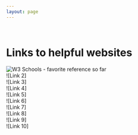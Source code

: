 ```yaml
---
layout: page
---
```


<br>
<h1>Links to helpful websites</h1>


![W3 Schools - favorite reference so far](https://www.w3schools.com/html/default.asp) \
![Link 2] \
![Link 3] \
![Link 4] \
![Link 5] \
![Link 6] \
![Link 7] \
![Link 8] \
![Link 9] \
![Link 10] 
